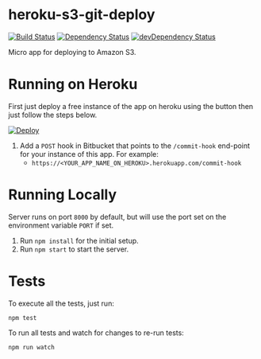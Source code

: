 heroku-s3-git-deploy
=========================

[![Build Status](https://travis-ci.org/chesleybrown/heroku-s3-git-deploy.svg)](https://travis-ci.org/chesleybrown/heroku-s3-git-deploy)
[![Dependency Status](https://david-dm.org/chesleybrown/heroku-s3-git-deploy.svg)](https://david-dm.org/chesleybrown/heroku-s3-git-deploy)
[![devDependency Status](https://david-dm.org/chesleybrown/heroku-s3-git-deploy/dev-status.svg)](https://david-dm.org/chesleybrown/heroku-s3-git-deploy#info=devDependencies)

Micro app for deploying to Amazon S3.

# Running on Heroku

First just deploy a free instance of the app on heroku using the button then just follow the steps below. 

[![Deploy](https://www.herokucdn.com/deploy/button.png)](https://heroku.com/deploy)

1. Add a `POST` hook in Bitbucket that points to the `/commit-hook` end-point for your instance of this app. For example:
    - `https://<YOUR_APP_NAME_ON_HEROKU>.herokuapp.com/commit-hook`

# Running Locally

Server runs on port `8000` by default, but will use the port set
on the environment variable `PORT` if set.

1. Run `npm install` for the initial setup.
1. Run `npm start` to start the server.

# Tests

To execute all the tests, just run:

```
npm test
```

To run all tests and watch for changes to re-run tests:

```
npm run watch
```